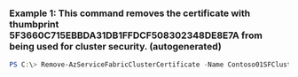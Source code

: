 ### Example 1: This command removes the certificate with thumbprint 5F3660C715EBBDA31DB1FFDCF508302348DE8E7A from being used for cluster security. (autogenerated)
```powershell
PS C:\> Remove-AzServiceFabricClusterCertificate -Name Contoso01SFCluster -ResourceGroupName MyResourceGroup -Thumbprint 5F3660C715EBBDA31DB1FFDCF508302348DE8E7A
```

